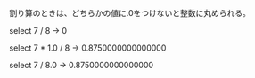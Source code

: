 割り算のときは、どちらかの値に.0をつけないと整数に丸められる。

select 7 / 8
-> 0

select 7 * 1.0 / 8
-> 0.8750000000000000

select 7 / 8.0
-> 0.8750000000000000
